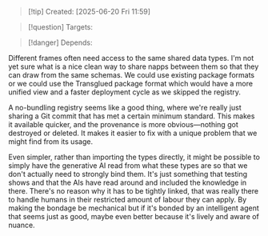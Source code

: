
>[!tip] Created: [2025-06-20 Fri 11:59]

>[!question] Targets: 

>[!danger] Depends: 

Different frames often need access to the same shared data types. I'm not yet sure what is a nice clean way to share napps between them so that they can draw from the same schemas. We could use existing package formats or we could use the Transglued package format which would have a more unified view and a faster deployment cycle as we skipped the registry.

A no-bundling registry seems like a good thing, where we're really just sharing a Git commit that has met a certain minimum standard. This makes it available quicker, and the provenance is more obvious—nothing got destroyed or deleted. It makes it easier to fix with a unique problem that we might find from its usage.

Even simpler, rather than importing the types directly, it might be possible to simply have the generative AI read from what these types are so that we don't actually need to strongly bind them. It's just something that testing shows and that the AIs have read around and included the knowledge in there. There's no reason why it has to be tightly linked, that was really there to handle humans in their restricted amount of labour they can apply. By making the bondage be mechanical but if it's bonded by an intelligent agent that seems just as good, maybe even better because it's lively and aware of nuance. 